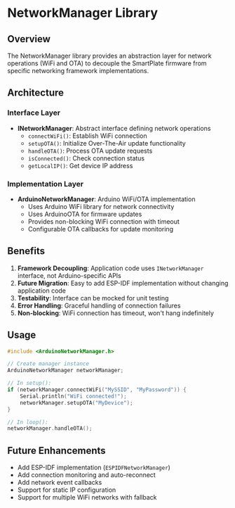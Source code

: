# NetworkManager Library

## Overview
The NetworkManager library provides an abstraction layer for network operations (WiFi and OTA) to decouple the SmartPlate firmware from specific networking framework implementations.

## Architecture

### Interface Layer
- **INetworkManager**: Abstract interface defining network operations
  - `connectWiFi()`: Establish WiFi connection
  - `setupOTA()`: Initialize Over-The-Air update functionality
  - `handleOTA()`: Process OTA update requests
  - `isConnected()`: Check connection status
  - `getLocalIP()`: Get device IP address

### Implementation Layer
- **ArduinoNetworkManager**: Arduino WiFi/OTA implementation
  - Uses Arduino WiFi library for network connectivity
  - Uses ArduinoOTA for firmware updates
  - Provides non-blocking WiFi connection with timeout
  - Configurable OTA callbacks for update monitoring

## Benefits

1. **Framework Decoupling**: Application code uses `INetworkManager` interface, not Arduino-specific APIs
2. **Future Migration**: Easy to add ESP-IDF implementation without changing application code
3. **Testability**: Interface can be mocked for unit testing
4. **Error Handling**: Graceful handling of connection failures
5. **Non-blocking**: WiFi connection has timeout, won't hang indefinitely

## Usage

```cpp
#include <ArduinoNetworkManager.h>

// Create manager instance
ArduinoNetworkManager networkManager;

// In setup():
if (networkManager.connectWiFi("MySSID", "MyPassword")) {
    Serial.println("WiFi connected!");
    networkManager.setupOTA("MyDevice");
}

// In loop():
networkManager.handleOTA();
```

## Future Enhancements

- Add ESP-IDF implementation (`ESPIDFNetworkManager`)
- Add connection monitoring and auto-reconnect
- Add network event callbacks
- Support for static IP configuration
- Support for multiple WiFi networks with fallback
